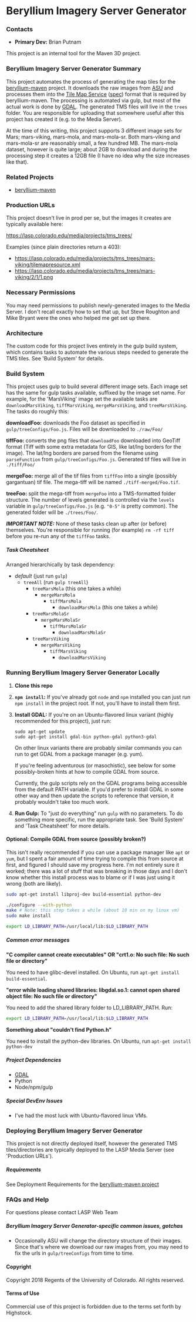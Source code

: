 # Beryllium Imagery Server Generator

### Contacts

* **Primary Dev:** Brian Putnam

This project is an internal tool for the Maven 3D project.

### Beryllium Imagery Server Generator Summary

This project automates the process of generating the map tiles for the
[beryllium-maven](https://github.com/lasp/beryllium-maven.git) project.
It downloads the raw images from [ASU](http://www.mars.asu.edu/data/) and processes them into the
[Tile Map Service](https://en.wikipedia.org/wiki/Tile_Map_Service)
([spec](http://wiki.osgeo.org/wiki/Tile_Map_Service_Specification)) format that is required by
beryllium-maven. The processing is automated via gulp, but most of the actual work is done by
[GDAL](http://www.gdal.org/). The generated TMS files will live in the `trees`
folder. You are responsible for uploading that somewhere useful after this
project has created it (e.g. to the Media Server).

At the time of this writing, this project supports 3 different image sets for
Mars; mars-viking, mars-mola, and mars-mola-sr. Both mars-viking and
mars-mola-sr are reasonably small, a few hundred MB. The mars-mola dataset,
however is quite large; about 2GB to download and during the processing step
it creates a 12GB file (I have no idea why the size increases like that).

### Related Projects

* [beryllium-maven](https://github.com/lasp/beryllium-maven.git)

### Production URLs

This project doesn't live in prod per se, but the images it creates are typically available here:

https://lasp.colorado.edu/media/projects/tms_trees/

Examples (since plain directories return a 403):

* https://lasp.colorado.edu/media/projects/tms_trees/mars-viking/tilemapresource.xml
* https://lasp.colorado.edu/media/projects/tms_trees/mars-viking/2/1/1.png

### Necessary Permissions

You may need permissions to publish newly-generated images to the Media Server. I don't recall
exactly how to set that up, but Steve Roughton and Mike Bryant were the ones who helped me get set
up there.

### Architecture

The custom code for this project lives entirely in the gulp build system, which contains tasks to
automate the various steps needed to generate the TMS tiles. See 'Build System' for details.

### Build System

This project uses gulp to build several different image sets. Each image set has the same for gulp
tasks available, suffixed by the image set name. For example, for the 'MarsViking' image set the
available tasks are `downloadMarsViking`, `tiffMarsViking`, `mergeMarsViking`, and `treeMarsViking`.
The tasks do roughly this:

**downloadFoo:** downloads the Foo dataset as specified in
`gulp/treeConfigs/Foo.js`. Files will be downloaded to `./raw/Foo/`

**tiffFoo:** converts the png files that `downloadFoo` downloaded into GeoTiff
format (Tiff with some extra metadata for GIS, like lat/lng borders for the
image). The lat/lng borders are parsed from the filename using `parseFunction`
from `gulp/treeConfigs/Foo.js`. Generated tif files will live in `./tiff/Foo/`

**mergeFoo:** merge all of the tif files from `tiffFoo` into a single
(possibly gargantuan) tif file. The mega-tiff will be named
`./tiff-merged/Foo.tif`.

**treeFoo:** split the mega-tiff from `mergeFoo` into a TMS-formatted folder
structure. The number of levels generated is controlled via the `levels`
variable in `gulp/treeConfigs/Foo.js` (e.g. `"0-5"` is pretty common). The
generated folder will be `./trees/Foo/`.

_**IMPORTANT NOTE:**_ None of these tasks clean up after (or before) themselves.
You're responsible for running (for example) `rm -rf tiff` before you re-run
any of the `tiffFoo` tasks.

##### Task Cheatsheet

Arranged hierarchically by task dependency:

* *default* (just run `gulp`)
	* `treeAll` (run `gulp treeAll`)
		* `treeMarsMola` (this one takes a while)
			* `mergeMarsMola`
				* `tiffMarsMola`
					* `downloadMarsMola` (this one takes a while)
		* `treeMarsMolaSr`
			* `mergeMarsMolaSr`
				* `tiffMarsMolaSr`
					* `downloadMarsMolaSr`
		* `treeMarsViking`
			* `mergeMarsViking`
				* `tiffMarsViking`
					* `downloadMarsViking`

### Running Beryllium Imagery Server Generator Locally

1. **Clone this repo**
2. **`npm install`:** If you've already got `node` and `npm` installed you can just run `npm install`
	in the project root. If not, you'll have to install them first.
3. **Install GDAL:** If you're on an Ubuntu-flavored linux variant (highly recommended for this
	project), just run:

	```shell
	sudo apt-get update
	sudo apt-get install gdal-bin python-gdal python3-gdal
	```

	On other linux variants there are probably similar commands you can run to get
	GDAL from a package manager (e.g. yum).

	If you're feeling adventurous (or masochistic), see below for some possibly-broken hints at how
	to compile GDAL from source.

	Currently, the gulp scripts rely on the GDAL programs being accessible from the
	default PATH variable. If you'd prefer to install GDAL in some other way and
	then update the scripts to reference that version, it probably wouldn't take
	too much work.
4. **Run Gulp:** To "just do everything" run `gulp` with no parameters. To do something more
	specific, run the appropriate task. See 'Build System' and 'Task Cheatsheet' for more details.

#### Optional: Compile GDAL from source (possibly broken?)

This isn't really recommended if you can use a package manager like `apt` or `yum`, but I spent a
fair amount of time trying to compile this from source at first, and figured I should save my
progress here. I'm not entirely sure it worked; there was a lot of stuff that
was breaking in those days and I don't know whether this install process was to
blame or if I was just using it wrong (both are likely).

```bash
sudo apt-get install libproj-dev build-essential python-dev

./configure --with-python
make # Note: this step takes a while (about 10 min on my linux vm)
sudo make install

export LD_LIBRARY_PATH=/usr/local/lib:$LD_LIBRARY_PATH
```

##### Common error messages

**"C compiler cannot create executables" OR
"crt1.o: No such file: No such file or directory"**

You need to have glibc-devel installed. On Ubuntu, run
`apt-get install build-essential`.

**"error while loading shared libraries: libgdal.so.1: cannot open
shared object file: No such file or directory"**

You need to add the shared library folder to LD_LIBRARY_PATH. Run:

```bash
export LD_LIBRARY_PATH=/usr/local/lib:$LD_LIBRARY_PATH
```

**Something about "couldn't find Python.h"**

You need to install the python-dev libraries. On Ubuntu, run
`apt-get install python-dev`

##### Project Dependencies

* [GDAL](http://www.gdal.org/)
* Python
* Node/npm/gulp

##### Special DevEnv Issues

* I've had the most luck with Ubuntu-flavored linux VMs.

### Deploying Beryllium Imagery Server Generator

This project is not directly deployed itself, however the generated TMS tiles/directories are
typically deployed to the LASP Media Server (see 'Production URLs').

##### Requirements

See Deployment Requirements for the
[beryllium-maven project](https://github.com/lasp/beryllium-maven.git)

### FAQs and Help

For questions please contact LASP Web Team

##### Beryllium Imagery Server Generator-specific common issues, gotchas

* Occasionally ASU will change the directory structure of their images. Since that's where we
	download our raw images from, you may need to fix the urls in `gulp/treeConfigs` from time to
	time.

#### Copyright
Copyright 2018 Regents of the University of Colorado. All rights reserved.

#### Terms of Use
Commercial use of this project is forbidden due to the terms set forth by Highstock.
